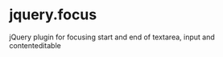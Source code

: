 jquery.focus
============

jQuery plugin for focusing start and end of textarea, input and contenteditable
